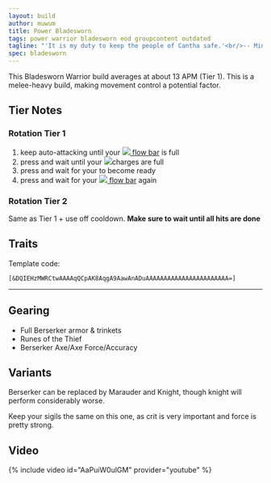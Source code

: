 ```yaml
---
layout: build
author: muwum
title: Power Bladesworn
tags: power warrior bladesworn eod groupcontent outdated
tagline: "'It is my duty to keep the people of Cantha safe.'<br/>-- Minister Li"
spec: bladesworn
---
```


This Bladesworn Warrior build averages at about 13 APM (Tier 1). This is a melee-heavy build, making movement control a potential factor.

## Tier Notes

### Rotation Tier 1
1. keep auto-attacking until your [![](https://wiki.guildwars2.com/images/thumb/c/c4/Heat.png/20px-Heat.png) flow bar](https://wiki.guildwars2.com/wiki/Flow) is full
2. press <span data-aw2-key="F2" data-aw2-skill="62803"></span> and wait until your ![](https://wiki.guildwars2.com/images/thumb/9/98/Gunsaber_Cartridge_%28uncharged%29.png/12px-Gunsaber_Cartridge_%28uncharged%29.png)charges are full
3. press <span data-aw2-key="1" data-aw2-skill="62797"></span> and wait for your <span data-aw2-key="F1" data-aw2-skill="62861"> to become ready
4. press <span data-aw2-key="F1" data-aw2-skill="62861"> and wait for your [![](https://wiki.guildwars2.com/images/thumb/c/c4/Heat.png/20px-Heat.png) flow bar](https://wiki.guildwars2.com/wiki/Flow) again

### Rotation Tier 2
Same as Tier 1 + use <span data-aw2-key="5" data-aw2-skill="14399"></span> off cooldown. **Make sure to wait until all hits are done**

## Traits

Template code:

`[&DQIEHzMWRCtwAAAAqQCpAK8AqgA9AawAnADuAAAAAAAAAAAAAAAAAAAAAAA=]`

---

<div
  data-armory-embed='skills'
  data-armory-ids='14389,14404,14410,14479,14355'
>
</div>
<div
  data-armory-embed='specializations'
  data-armory-ids='4,51,68'
  data-armory-4-traits='1444,1449,1437'
  data-armory-51-traits='1413,1484,1369'
  data-armory-68-traits='2225,2302,2239'
>
</div>

## Gearing

- Full Berserker armor & trinkets
- <span data-aw2-item="24818">Runes of the Thief</span>
- Berserker Axe/Axe Force/Accuracy

## Variants

Berserker can be replaced by Marauder and Knight, though knight will perform considerably worse.

Keep your sigils the same on this one, as crit is very important and force is pretty strong.

## Video
{% include video id="AaPuiW0ulGM" provider="youtube" %}

